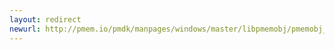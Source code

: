 ```yaml
---
layout: redirect
newurl: http://pmem.io/pmdk/manpages/windows/master/libpmemobj/pmemobj_open.3.html
---
```

